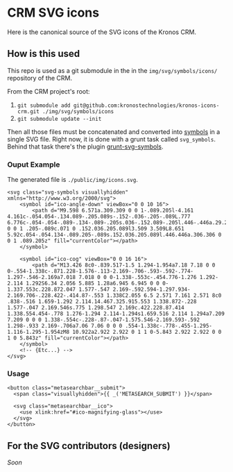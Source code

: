 CRM SVG icons
=============

Here is the canonical source of the SVG icons of the Kronos CRM.

How is this used
----------------

This repo is used as a git submodule in the in the
`img/svg/symbols/icons/` repository of the CRM.

From the CRM project's root:

1. `git submodule add git@github.com:kronostechnologies/kronos-icons-crm.git ./img/svg/symbols/icons`
2. `git submodule update --init`

Then all those files must be concatenated and converted into
[symbols](http://devdocs.io/svg/element/symbol) in a single SVG
file. Right now, it is done with a grunt task called
`svg_symbols`. Behind that task there's the plugin
[grunt-svg-symbols](https://www.npmjs.com/package/grunt-svg-symbols).

### Ouput Example

The generated file is `./public/img/icons.svg`.

```
<svg class="svg-symbols visuallyhidden" xmlns="http://www.w3.org/2000/svg">
    <symbol id="ico-angle-down" viewBox="0 0 10 16">
        <path d="M9.598 6.571a.309.309 0 0 1-.089.205l-4.161 4.161c-.054.054-.134.089-.205.089s-.152-.036-.205-.089L.777 6.776c-.054-.054-.089-.134-.089-.205s.036-.152.089-.205l.446-.446a.29.29 0 0 1 .205-.089c.071 0 .152.036.205.089l3.509 3.509L8.651 5.92c.054-.054.134-.089.205-.089s.152.036.205.089l.446.446a.306.306 0 0 1 .089.205z" fill="currentColor"></path>
    </symbol>

    <symbol id="ico-cog" viewBox="0 0 16 16">
        <path d="M13.426 8c0-.839.517-1.5 1.294-1.954a7.18 7.18 0 0 0-.554-1.338c-.871.228-1.576-.113-2.169-.706-.593-.592-.774-1.297-.546-2.169a7.018 7.018 0 0 0-1.338-.553c-.454.776-1.276 1.292-2.114 1.292S6.34 2.056 5.885 1.28a6.945 6.945 0 0 0-1.337.553c.228.872.047 1.577-.547 2.169-.592.594-1.297.934-2.169.706-.228.422-.414.87-.553 1.338C2.055 6.5 2.571 7.161 2.571 8c0 .838-.516 1.659-1.292 2.114.14.467.325.915.553 1.338.872-.228 1.577-.047 2.169.546s.775 1.298.547 2.169c.422.228.87.414 1.338.554.454-.778 1.276-1.294 2.114-1.294s1.659.516 2.114 1.294a7.209 7.209 0 0 0 1.338-.554c-.228-.87-.047-1.575.546-2.169.593-.592 1.298-.933 2.169-.706a7.06 7.06 0 0 0 .554-1.338c-.778-.455-1.295-1.116-1.295-1.954zM8 10.922a2.922 2.922 0 1 1 0-5.843 2.922 2.922 0 0 1 0 5.843z" fill="currentColor"></path>
    </symbol>
    <!-- {Etc...} -->
</svg>
```

### Usage

```
<button class="metasearchbar__submit">
  <span class="visuallyhidden">{{ _('METASEARCH_SUBMIT') }}</span>

  <svg class="metasearchbar__ico">
    <use xlink:href="#ico-magnifying-glass"></use>
  </svg>
</button>
```

For the SVG contributors (designers)
------------------------------------

*Soon*
